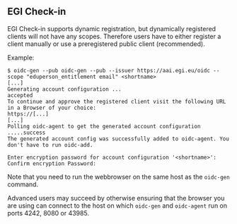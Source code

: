 ## EGI Check-in
EGI Check-in supports dynamic registration, but dynamically registered clients
will not have any scopes. Therefore users have to either register a client
manually or use a preregistered public client (recommended).

Example:
```
$ oidc-gen --pub oidc-gen --pub --issuer https://aai.egi.eu/oidc --scope "eduperson_entitlement email" <shortname>
[...]
Generating account configuration ...
accepted
To continue and approve the registered client visit the following URL in a Browser of your choice:
https://[...]
[...]
Polling oidc-agent to get the generated account configuration .....success
The generated account config was successfully added to oidc-agent. You don't have to run oidc-add.

Enter encryption password for account configuration '<shortname>':
Confirm encryption Password:
```

Note that you need to run the webbrowser on the same host as the
`oidc-gen` command. 

Advanced users may succeed by otherwise ensuring that the browser you are
using can connect to the host on which `oidc-gen` and `oidc-agent` run on
ports 4242, 8080 or 43985.

<!--This only happens once a year with EGI-->
<!--### Advanced options-->
<!--If you register a client manually you have the option to disable 'Refresh tokens-->
<!--for this client are reused'. If you disable this option each refresh token can-->
<!--  only be used once. Therefore, a new refresh token will be issued after each-->
<!--  refresh flow (whenever a new access token is issued). When the refresh token-->
<!--  changes oidc-agent has to update the client configuration file and therefore-->
<!--  needs the encryption password. Because with rotating refresh tokens, this will-->
<!--  happen quite often it is recommended to allow oidc-agent to keep the password-->
<!--  in memory by specifying the `--pw-store` option when loading the account-->
<!--  configuration with `oidc-add`. -->
